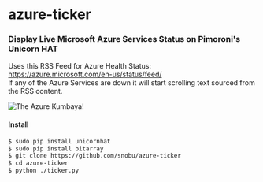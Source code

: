 # azure-ticker
### Display Live Microsoft Azure Services Status on Pimoroni's Unicorn HAT ###

Uses this RSS Feed for Azure Health Status:
https://azure.microsoft.com/en-us/status/feed/<br>
If any of the Azure Services are down it will start scrolling text sourced from the RSS content.

![The Azure Kumbaya!](https://raw.githubusercontent.com/snobu/azure-ticker/master/hatshot/healthy.jpg)


#### Install ####

```bash
$ sudo pip install unicornhat
$ sudo pip install bitarray
$ git clone https://github.com/snobu/azure-ticker
$ cd azure-ticker
$ python ./ticker.py
```
